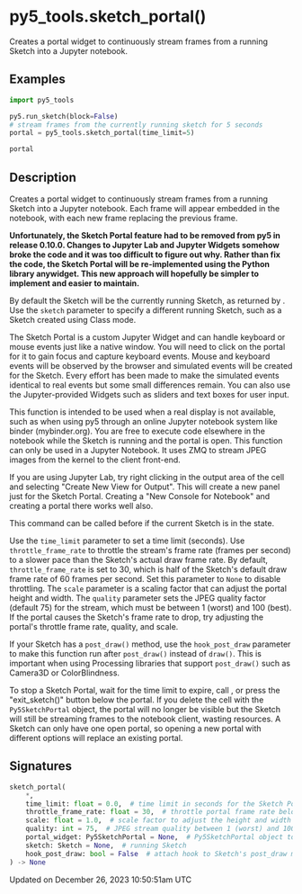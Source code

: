 # py5_tools.sketch_portal()

Creates a portal widget to continuously stream frames from a running Sketch into a Jupyter notebook.

## Examples

<div class="example-table">

<div class="example-row"><div class="example-cell-image">

</div><div class="example-cell-code">

```python
import py5_tools

py5.run_sketch(block=False)
# stream frames from the currently running sketch for 5 seconds
portal = py5_tools.sketch_portal(time_limit=5)

portal
```

</div></div>

</div>

## Description

Creates a portal widget to continuously stream frames from a running Sketch into a Jupyter notebook. Each frame will appear embedded in the notebook, with each new frame replacing the previous frame.

**Unfortunately, the Sketch Portal feature had to be removed from py5 in release 0.10.0. Changes to Jupyter Lab and Jupyter Widgets somehow broke the code and it was too difficult to figure out why. Rather than fix the code, the Sketch Portal will be re-implemented using the Python library anywidget. This new approach will hopefully be simpler to implement and easier to maintain.**

By default the Sketch will be the currently running Sketch, as returned by [](py5functions_get_current_sketch). Use the `sketch` parameter to specify a different running Sketch, such as a Sketch created using Class mode.

The Sketch Portal is a custom Jupyter Widget and can handle keyboard or mouse events just like a native window. You will need to click on the portal for it to gain focus and capture keyboard events. Mouse and keyboard events will be observed by the browser and simulated events will be created for the Sketch. Every effort has been made to make the simulated events identical to real events but some small differences remain. You can also use the Jupyter-provided Widgets such as sliders and text boxes for user input.

This function is intended to be used when a real display is not available, such as when using py5 through an online Jupyter notebook system like binder (mybinder.org). You are free to execute code elsewhere in the notebook while the Sketch is running and the portal is open. This function can only be used in a Jupyter Notebook. It uses ZMQ to stream JPEG images from the kernel to the client front-end.

If you are using Jupyter Lab, try right clicking in the output area of the cell and selecting "Create New View for Output". This will create a new panel just for the Sketch Portal. Creating a "New Console for Notebook" and creating a portal there works well also.

This command can be called before [](sketch_run_sketch) if the current Sketch is in the [](sketch_is_ready) state.

Use the `time_limit` parameter to set a time limit (seconds). Use `throttle_frame_rate` to throttle the stream's frame rate (frames per second) to a slower pace than the Sketch's actual draw frame rate. By default, `throttle_frame_rate` is set to 30, which is half of the Sketch's default draw frame rate of 60 frames per second. Set this parameter to `None` to disable throttling. The `scale` parameter is a scaling factor that can adjust the portal height and width. The `quality` parameter sets the JPEG quality factor (default 75) for the stream, which must be between 1 (worst) and 100 (best). If the portal causes the Sketch's frame rate to drop, try adjusting the portal's throttle frame rate, quality, and scale.

If your Sketch has a `post_draw()` method, use the `hook_post_draw` parameter to make this function run after `post_draw()` instead of `draw()`. This is important when using Processing libraries that support `post_draw()` such as Camera3D or ColorBlindness.

To stop a Sketch Portal, wait for the time limit to expire, call [](sketch_exit_sketch), or press the "exit_sketch()" button below the portal. If you delete the cell with the `Py5SketchPortal` object, the portal will no longer be visible but the Sketch will still be streaming frames to the notebook client, wasting resources. A Sketch can only have one open portal, so opening a new portal with different options will replace an existing portal.

## Signatures

```python
sketch_portal(
    *,
    time_limit: float = 0.0,  # time limit in seconds for the Sketch Portal; set to 0 (default) for no limit
    throttle_frame_rate: float = 30,  # throttle portal frame rate below Sketch's frame rate
    scale: float = 1.0,  # scale factor to adjust the height and width of the portal
    quality: int = 75,  # JPEG stream quality between 1 (worst) and 100 (best)
    portal_widget: Py5SketchPortal = None,  # Py5SketchPortal object to send stream to
    sketch: Sketch = None,  # running Sketch
    hook_post_draw: bool = False  # attach hook to Sketch's post_draw method instead of draw
) -> None
```

Updated on December 26, 2023 10:50:51am UTC
